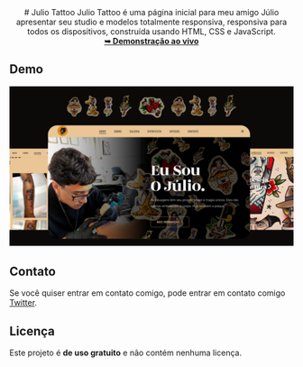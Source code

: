 
<div align="center">
 # Julio Tattoo 
 Julio Tattoo é uma página inicial para meu amigo Júlio apresentar seu studio e modelos totalmente responsiva, responsiva para todos os dispositivos, construída usando HTML, CSS e JavaScript.
  <br>
  <a href="https://ichumbo.github.io/Tattoo-Julio/"><strong>➥ Demonstração ao vivo</strong></a>
</div>

## Demo

![Pod Desktop Demo](./website-demo-image/desktop.png "Desktop Demo")

## Contato

Se você quiser entrar em contato comigo, pode entrar em contato comigo [Twitter](https://twitter.com/IanMelw).

## Licença

Este projeto é **de uso gratuito** e não contém nenhuma licença.
